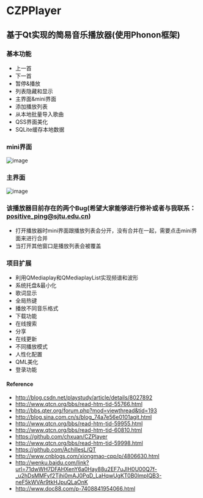 # CZPPlayer
## 基于Qt实现的简易音乐播放器(使用Phonon框架)
### 基本功能
* 上一首
* 下一首
* 暂停&播放
* 列表隐藏和显示
* 主界面&mini界面
* 添加播放列表
* 从本地批量导入歌曲
* QSS界面美化
* SQLite缓存本地数据

### mini界面
![image](https://github.com/positiveczp/CZPPlayer/raw/master/CZPPlayer/screenshots/mini界面.png)
### 主界面
![image](https://github.com/positiveczp/CZPPlayer/raw/master/CZPPlayer/screenshots/主界面.png)

### 该播放器目前存在的两个Bug(希望大家能够进行修补或者与我联系：positive_ping@sjtu.edu.cn)
* 打开播放器时mini界面跟播放列表会分开，没有合并在一起，需要点击mini界面来进行合并
* 当打开其他窗口是播放列表会被覆盖

### 项目扩展
* 利用QMediaplay和QMediaplayList实现频谱和波形
* 系统托盘&最小化
* 歌词显示
* 全局热键
* 播放不同音乐格式
* 下载功能
* 在线搜索
* 分享
* 在线更新
* 不同播放模式
* 人性化配置
* QML美化
* 登录功能

#### Reference
* http://blog.csdn.net/playstudy/article/details/8027892
* http://www.qtcn.org/bbs/read-htm-tid-55766.html
* http://bbs.qter.org/forum.php?mod=viewthread&tid=193
* http://blog.sina.com.cn/s/blog_74a7e56e0101agit.html
* http://www.qtcn.org/bbs/read-htm-tid-59955.html
* http://www.qtcn.org/bbs/read-htm-tid-60810.html
* https://github.com/chxuan/CZPlayer
* http://www.qtcn.org/bbs/read-htm-tid-59998.html
* https://github.com/AchillesL/QT
* http://www.cnblogs.com/xiongmao-cpp/p/4806630.html
* http://wenku.baidu.com/link?url=71dwWH7DFAHXenY6a0Hay88u2EF7uJlH0U00Q7f-_u2hDsMMFyf2Tjhi0mAJ0PqD_LaHqwUgKT0B0lmpIQB3-neF5kWVAr9tkHJpuQLaOnK
* http://www.doc88.com/p-7408841954066.html











